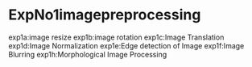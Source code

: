 # ExpNo1imagepreprocessing
exp1a:image resize
exp1b:image rotation
exp1c:Image Translation
exp1d:Image Normalization
exp1e:Edge detection of Image
exp1f:Image Blurring
exp1h:Morphological Image Processing
